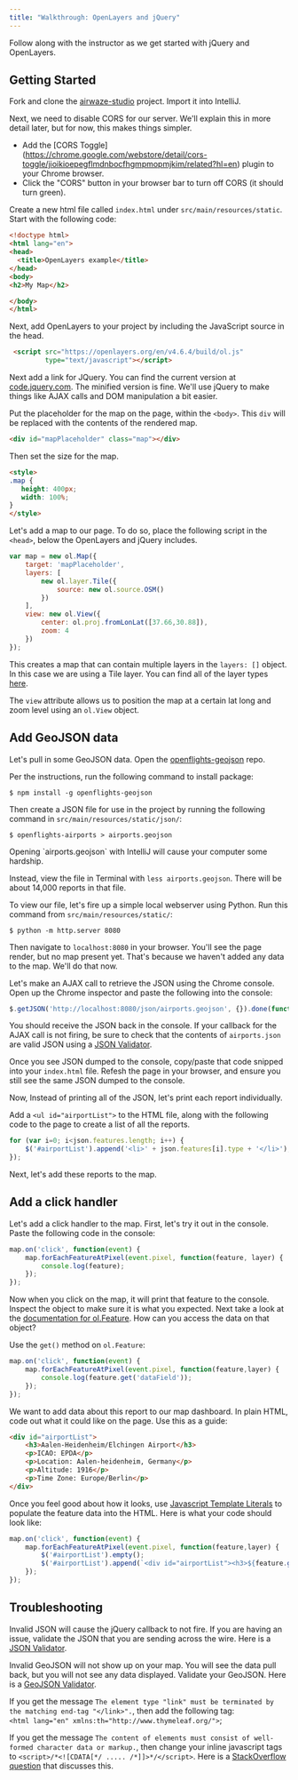 ```yaml
---
title: "Walkthrough: OpenLayers and jQuery"
---
```


Follow along with the instructor as we get started with jQuery and OpenLayers.

## Getting Started

Fork and clone the [airwaze-studio](https://gitlab.com/LaunchCodeTraining/airwaze-studio) project. Import it into IntelliJ.

Next, we need to disable CORS for our server. We'll explain this in more detail later, but for now, this makes things simpler.
* Add the [CORS Toggle] (https://chrome.google.com/webstore/detail/cors-toggle/jioikioepegflmdnbocfhgmpmopmjkim/related?hl=en) plugin to your Chrome browser.
* Click the "CORS" button in your browser bar to turn off CORS (it should turn green).

Create a new html file called `index.html` under `src/main/resources/static`. Start with the following code:

```html
<!doctype html>
<html lang="en">
<head>
  <title>OpenLayers example</title>
</head>
<body>
<h2>My Map</h2>

</body>
</html>
```

Next, add OpenLayers to your project by including the JavaScript source in the head.
```html
 <script src="https://openlayers.org/en/v4.6.4/build/ol.js"
         type="text/javascript"></script>
 ```

Next add a link for JQuery. You can find the current version at [code.jquery.com](https://code.jquery.com). The minified version is fine. We'll use jQuery to make things like AJAX calls and DOM manipulation a bit easier.

Put the placeholder for the map on the page, within the `<body>`. This `div` will be replaced with the contents of the rendered map.
 ```html
<div id="mapPlaceholder" class="map"></div>
 ```

 Then set the size for the map.
 ```html
<style>
.map {
    height: 400px;
    width: 100%;
}
</style>
 ```

Let's add a map to our page. To do so, place the following script in the `<head>`, below the OpenLayers and jQuery includes.
```js
var map = new ol.Map({
    target: 'mapPlaceholder',
    layers: [
        new ol.layer.Tile({
            source: new ol.source.OSM()
        })
    ],
    view: new ol.View({
        center: ol.proj.fromLonLat([37.66,30.88]),
        zoom: 4
    })
});
```

This creates a map that can contain multiple layers in the `layers: []` object. In this case we are using a Tile layer. You can find all of the layer types [here](https://openlayers.org/en/v4.6.4/apidoc/ol.source.html).

The `view` attribute allows us to position the map at a certain lat long and zoom level using an `ol.View` object.

## Add GeoJSON data

Let's pull in some GeoJSON data. Open the [openflights-geojson](https://github.com/node-geojson/openflights-geojson) repo.

Per the instructions, run the following command to install package:

```nohighlight
$ npm install -g openflights-geojson
```

Then create a JSON file for use in the project by running the following command in `src/main/resources/static/json/`:
```nohighlight
$ openflights-airports > airports.geojson
```

<aside class="aside-warning" markdown="1">
Opening `airports.geojson` with IntelliJ will cause your computer some hardship.

Instead, view the file in Terminal with `less airports.geojson`. There will be about 14,000 reports in that file.
</aside>

To view our file, let's fire up a simple local webserver using Python. Run this command from `src/main/resources/static/`:
```nohighlight
$ python -m http.server 8080
```

Then navigate to `localhost:8080` in your browser. You'll see the page render, but no map present yet. That's because we haven't added any data to the map. We'll do that now.

Let's make an AJAX call to retrieve the JSON using the Chrome console. Open up the Chrome inspector and paste the following into the console: 
```js
$.getJSON('http://localhost:8080/json/airports.geojson', {}).done(function(json) { console.log(json)});
```

You should receive the JSON back in the console. If your callback for the AJAX call is not firing, be sure to check that the contents of `airports.json` are valid JSON using a [JSON Validator](https://jsonlint.com/).

Once you see JSON dumped to the console, copy/paste that code snipped into your `index.html` file. Refesh the page in your browser, and ensure you still see the same JSON dumped to the console.

Now, Instead of printing all of the JSON, let's print each report individually.

Add a `<ul id="airportList">` to the HTML file, along with the following code to the page to create a list of all the reports.

```js
for (var i=0; i<json.features.length; i++) {
    $('#airportList').append('<li>' + json.features[i].type + '</li>');
});
```

Next, let's add these reports to the map.

## Add a click handler

Let's add a click handler to the map. First, let's try it out in the console. Paste the following code in the console:

```js
map.on('click', function(event) {
    map.forEachFeatureAtPixel(event.pixel, function(feature, layer) {
        console.log(feature);
    });
});
```

Now when you click on the map, it will print that feature to the console. Inspect the object to make sure it is what you expected. Next take a look at the [documentation for ol.Feature](https://openlayers.org/en/latest/apidoc/ol.Feature.html). How can you access the data on that object?

Use the `get()` method on `ol.Feature`:
```js
map.on('click', function(event) {       
    map.forEachFeatureAtPixel(event.pixel, function(feature,layer) {
        console.log(feature.get('dataField'));
    });
});
```

We want to add data about this report to our map dashboard. In plain HTML, code out what it could like on the page. Use this as a guide:

```html
<div id="airportList">
    <h3>Aalen-Heidenheim/Elchingen Airport</h3>
    <p>ICAO: EPDA</p>
    <p>Location: Aalen-heidenheim, Germany</p>
    <p>Altitude: 1916</p>
    <p>Time Zone: Europe/Berlin</p>
</div>
```

Once you feel good about how it looks, use [Javascript Template Literals](https://developer.mozilla.org/en-US/docs/Web/JavaScript/Reference/Template_literals) to populate the feature data into the HTML. Here is what your code should look like:
```js
map.on('click', function(event) {
    map.forEachFeatureAtPixel(event.pixel, function(feature,layer) {
        $('#airportList').empty();
        $('#airportList').append(`<div id="airportList"><h3>${feature.get('locationType')}</h3><p>ICAO: ${feature.get('icao')}</p><p>Location: ${feature.get('dataField')}, ${feature.get('country')}</p><p>Altitude: ${feature.get('alt')}</p><p>Time Zone: ${feature.get('tz')}</p></div>`);
    });
});
```

## Troubleshooting

Invalid JSON will cause the jQuery callback to not fire. If you are having an issue, validate the JSON that you are sending across the wire. Here is a [JSON Validator](https://jsonlint.com/).

Invalid GeoJSON will not show up on your map. You will see the data pull back, but you will not see any data displayed. Validate your GeoJSON. Here is a [GeoJSON Validator](http://geojson.io/o).

If you get the message `The element type "link" must be terminated by the matching end-tag "</link>".`, then add the following tag:  
 `<html lang="en" xmlns:th="http://www.thymeleaf.org/">`;

If you get the message `The content of elements must consist of well-formed character data or markup.`, then change your inline javascript tags to `<script>/*<![CDATA[*/ ..... /*]]>*/</script>`. Here is a [StackOverflow question](ihttps://stackoverflow.com/questions/4338538/error-parsing-xhtml-the-content-of-elements-must-consist-of-well-formed-charact/4338816) that discusses this.
